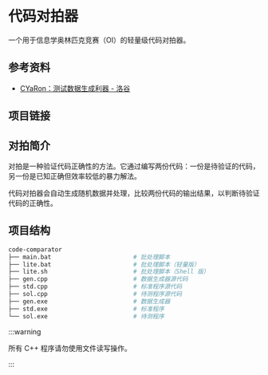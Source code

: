 # 代码对拍器

一个用于信息学奥林匹克竞赛（OI）的轻量级代码对拍器。

## 参考资料

- [CYaRon：测试数据生成利器 - 洛谷](https://www.luogu.com.cn/discuss/11410)

## 项目链接

<GitHub repo="lailai0916/code-comparator" />

## 对拍简介

对拍是一种验证代码正确性的方法。它通过编写两份代码：一份是待验证的代码，另一份是已知正确但效率较低的暴力解法。

代码对拍器会自动生成随机数据并处理，比较两份代码的输出结果，以判断待验证代码的正确性。

## 项目结构

```bash
code-comparator
├── main.bat                       # 批处理脚本
├── lite.bat                       # 批处理脚本（轻量版）
├── lite.sh                        # 批处理脚本（Shell 版）
├── gen.cpp                        # 数据生成器源代码
├── std.cpp                        # 标准程序源代码
├── sol.cpp                        # 待测程序源代码
├── gen.exe                        # 数据生成器
├── std.exe                        # 标准程序
└── sol.exe                        # 待测程序
```

:::warning

所有 C++ 程序请勿使用文件读写操作。

:::
